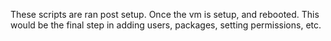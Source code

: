 These scripts are ran post setup. Once the vm is setup, and rebooted. This would be the final step in adding users, packages, setting permissions, etc.